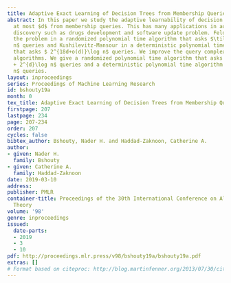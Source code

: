 ```yaml
---
title: Adaptive Exact Learning of Decision Trees from Membership Queries
abstract: In this paper we study the adaptive learnability of decision trees of depth
  at most $d$ from membership queries. This has many applications in automated scientific
  discovery such as drugs development and software update problem. Feldman solves
  the problem in a randomized polynomial time algorithm that asks $\tilde O(2^{2d})\log
  n$ queries and Kushilevitz-Mansour in a deterministic polynomial time algorithm
  that asks $ 2^{18d+o(d)}\log n$ queries. We improve the query complexity of both
  algorithms. We give a randomized polynomial time algorithm that asks $\tilde O(2^{2d})
  + 2^{d}\log n$ queries and a deterministic polynomial time algorithm that asks $2^{5.83d}+2^{2d+o(d)}\log
  n$ queries.
layout: inproceedings
series: Proceedings of Machine Learning Research
id: bshouty19a
month: 0
tex_title: Adaptive Exact Learning of Decision Trees from Membership Queries
firstpage: 207
lastpage: 234
page: 207-234
order: 207
cycles: false
bibtex_author: Bshouty, Nader H. and Haddad-Zaknoon, Catherine A.
author:
- given: Nader H.
  family: Bshouty
- given: Catherine A.
  family: Haddad-Zaknoon
date: 2019-03-10
address: 
publisher: PMLR
container-title: Proceedings of the 30th International Conference on Algorithmic Learning
  Theory
volume: '98'
genre: inproceedings
issued:
  date-parts:
  - 2019
  - 3
  - 10
pdf: http://proceedings.mlr.press/v98/bshouty19a/bshouty19a.pdf
extras: []
# Format based on citeproc: http://blog.martinfenner.org/2013/07/30/citeproc-yaml-for-bibliographies/
---
```

